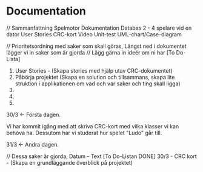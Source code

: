 # Documentation

// Sammanfattning
Spelmotor
Dokumentation
Databas
2 - 4 spelare vid en dator
User Stories
CRC-kort
Video
Unit-test
UML-chart/Case-diagram


// Prioritetsordning med saker som skall göras, Längst ned i dokumentet lägger vi in saker som är gjorda
// Lägg gärna in ideér om ni har
[To Do-Lista]
1. User Stories - (Skapa stories med hjälp utav CRC-dokumentet)
2. Påbörja projektet (Skapa en solution och tillsammans, skapa lite struktion i applikationen om vad och var saker och ting skall ligga)
3. 
4.
5.


30/3 <- Första dagen.

Vi har kommit igång med att skriva CRC-kort med vilka klasser vi kan behöva ha. Dessutom har vi studerat hur spelet "Ludo" går till. 

31/3 <- Andra dagen.


// Dessa saker är gjorda, Datum - Text
[To Do-Listan DONE]
30/3 - CRC kort - (Skapa en grundläggande överblick på projektet)
